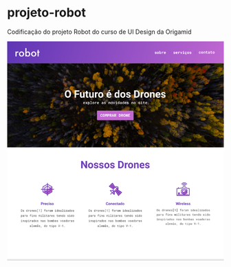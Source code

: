 # projeto-robot
 Codificação do projeto Robot do curso de UI Design da Origamid

![Robot](./img/index-robot.png)